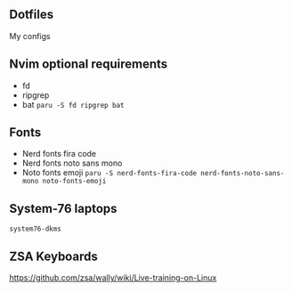 ## Dotfiles
My configs

## Nvim optional requirements
* fd
* ripgrep
* bat
`paru -S fd ripgrep bat`

## Fonts
* Nerd fonts fira code
* Nerd fonts noto sans mono
* Noto fonts emoji
`paru -S nerd-fonts-fira-code nerd-fonts-noto-sans-mono noto-fonts-emoji`

## System-76 laptops
`system76-dkms`

## ZSA Keyboards
https://github.com/zsa/wally/wiki/Live-training-on-Linux
